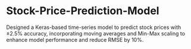 # Stock-Price-Prediction-Model
Designed a Keras-based time-series model to predict stock prices with ±2.5% accuracy, incorporating moving averages and Min-Max scaling to enhance model performance and reduce RMSE by 10%.

